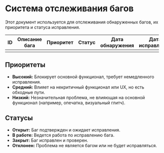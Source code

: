 # Система отслеживания багов

Этот документ используется для отслеживания обнаруженных багов, их приоритета и статуса исправления.

| ID | Описание бага | Приоритет | Статус | Дата обнаружения | Дата исправления | Краткое резюме |
|----|---------------|-----------|--------|------------------|------------------|-----------------|
|    |               |           |        |                  |                  |                 |

## Приоритеты
- **Высокий:** Блокирует основной функционал, требует немедленного исправления.
- **Средний:** Влияет на некритичный функционал или UX, но есть обходные пути.
- **Низкий:** Незначительная проблема, не влияющая на основной функционал (например, опечатка, визуальный глитч).

## Статусы
- **Открыт:** Баг подтвержден и ожидает исправления.
- **В работе:** Ведется работа по исправлению бага.
- **Закрыт:** Баг исправлен и проверен.
- **Отклонен:** Проблема не является багом или не будет исправляться.
